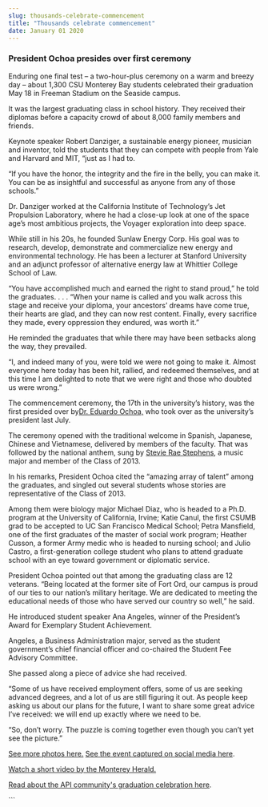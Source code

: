 ```yaml
---
slug: thousands-celebrate-commencement
title: "Thousands celebrate commencement"
date: January 01 2020
---
```


 
<h3>President Ochoa presides over first ceremony</h3>
<p>
  Enduring one final test – a two&#45;hour&#45;plus ceremony on a warm and
  breezy day – about 1,300 CSU Monterey Bay students celebrated their graduation
  May 18 in Freeman Stadium on the Seaside campus.
</p>
<p>
  It was the largest graduating class in school history. They received their
  diplomas before a capacity crowd of about 8,000 family members and friends.
</p>
<p>
  Keynote speaker Robert Danziger, a sustainable energy pioneer, musician and
  inventor, told the students that they can compete with people from Yale and
  Harvard and MIT, “just as I had to.
</p>
<p>
  “If you have the honor, the integrity and the fire in the belly, you can make
  it. You can be as insightful and successful as anyone from any of those
  schools.”
</p>
<p>
  Dr. Danziger worked at the California Institute of Technology’s Jet Propulsion
  Laboratory, where he had a close&#45;up look at one of the space age’s most
  ambitious projects, the Voyager exploration into deep space.
</p>
<p>
  While still in his 20s, he founded Sunlaw Energy Corp. His goal was to
  research, develop, demonstrate and commercialize new energy and environmental
  technology. He has been a lecturer at Stanford University and an adjunct
  professor of alternative energy law at Whittier College School of Law.
</p>
<p>
  “You have accomplished much and earned the right to stand proud,” he told the
  graduates. . . . “When your name is called and you walk across this stage and
  receive your diploma, your ancestors’ dreams have come true, their hearts are
  glad, and they can now rest content. Finally, every sacrifice they made, every
  oppression they endured, was worth it.”
</p>
<p>
  He reminded the graduates that while there may have been setbacks along the
  way, they prevailed.
</p>
<p>
  “I, and indeed many of you, were told we were not going to make it. Almost
  everyone here today has been hit, rallied, and redeemed themselves, and at
  this time I am delighted to note that we were right and those who doubted us
  were wrong.”
</p>
<p>
  The commencement ceremony, the 17th in the university’s history, was the first
  presided over by<a href="https://president.csumb.edu/">Dr. Eduardo Ochoa,</a>
  who took over as the university’s president last July.
</p>
<p>
  The ceremony opened with the traditional welcome in Spanish, Japanese, Chinese
  and Vietnamese, delivered by members of the faculty. That was followed by the
  national anthem, sung by
  <a
    href="https://news.csumb.edu/news/2013/feb/4/csumb&#45;student&#45;american&#45;idol"
    >Stevie Rae Stephens</a
  >, a music major and member of the Class of 2013.
</p>
<p>
  In his remarks, President Ochoa cited the “amazing array of talent” among the
  graduates, and singled out several students whose stories are representative
  of the Class of 2013.
</p>
<p>
  Among them were biology major Michael Diaz, who is headed to a Ph.D. program
  at the University of California, Irvine; Katie Canul, the first CSUMB grad to
  be accepted to UC San Francisco Medical School; Petra Mansfield, one of the
  first graduates of the master of social work program; Heather Cusson, a former
  Army medic who is headed to nursing school; and Julio Castro, a
  first&#45;generation college student who plans to attend graduate school with
  an eye toward government or diplomatic service.
</p>
<p>
  President Ochoa pointed out that among the graduating class are 12 veterans.
  “Being located at the former site of Fort Ord, our campus is proud of our ties
  to our nation’s military heritage. We are dedicated to meeting the educational
  needs of those who have served our country so well,” he said.
</p>
<p>
  He introduced student speaker Ana Angeles, winner of the President’s Award for
  Exemplary Student Achievement.
</p>
<p>
  Angeles, a Business Administration major, served as the student government’s
  chief financial officer and co&#45;chaired the Student Fee Advisory Committee.
</p>
<p>She passed along a piece of advice she had received.</p>
<p>
  “Some of us have received employment offers, some of us are seeking advanced
  degrees, and a lot of us are still figuring it out. As people keep asking us
  about our plans for the future, I want to share some great advice I’ve
  received: we will end up exactly where we need to be.
</p>
<p>
  “So, don’t worry. The puzzle is coming together even though you can’t yet see
  the picture.”
</p>
<p>
  <a href="https://news.csumb.edu/gallery/commencement&#45;2013"
    >See more photos here.</a
  >
  <a
    href="https://news.csumb.edu/news/2013/may/22/commencements&#45;social&#45;media"
    >See the event captured on social media here</a
  >.
</p>
<p>
  <a href="https://bcove.me/o55pn0t8"
    >Watch a short video by the Monterey Herald.</a
  >
</p>
<p>
  <a
    href="https://news.csumb.edu/news/2013/may/23/api&#45;community&#45;celebrates&#45;graduation"
    >Read about the API community's graduation celebration here</a
  >.
</p>
```

